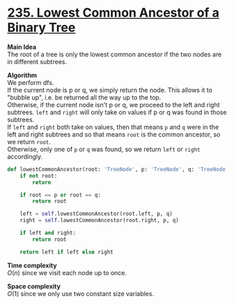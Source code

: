 # [235. Lowest Common Ancestor of a Binary Tree](https://leetcode.com/problems/lowest-common-ancestor-of-a-binary-tree/)

**Main Idea**  
The root of a tree is only the lowest common ancestor if the two nodes are in different subtrees.  

**Algorithm**  
We perform dfs.  
If the current node is p or q, we simply return the node. This allows it to "bubble up", i.e. be returned all the way up to the top.  
Otherwise, if the current node isn't p or q, we proceed to the left and right subtrees. `left` and `right` will only take on values if p or q was found in those subtrees.  
If `left` and `right` both take on values, then that means `p` and `q` were in the left and right subtrees and so that means `root` is the common ancestor, so we return `root`.  
Otherwise, only one of `p` or `q` was found, so we return `left` or `right` accordingly.

```python
def lowestCommonAncestor(root: 'TreeNode', p: 'TreeNode', q: 'TreeNode') -> 'TreeNode':
    if not root:
        return

    if root == p or root == q:
        return root

    left = self.lowestCommonAncestor(root.left, p, q)
    right = self.lowestCommonAncestor(root.right, p, q)

    if left and right:
        return root

    return left if left else right
```

**Time complexity**  
$O(n)$ since we visit each node up to once.

**Space complexity**  
$O(1)$ since we only use two constant size variables.
